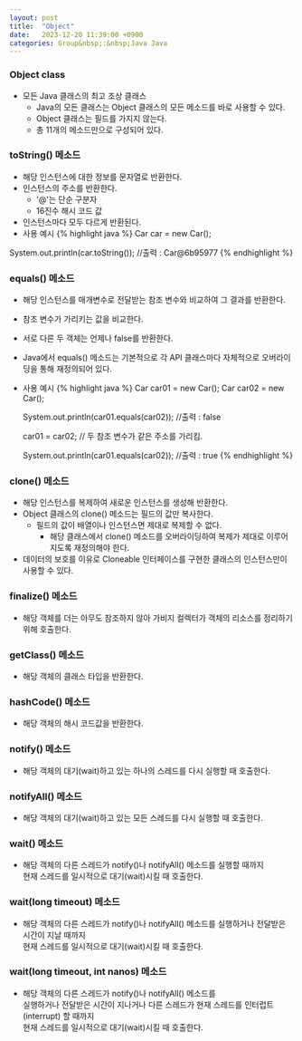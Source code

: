 ```yaml
---
layout: post
title:  "Object"
date:   2023-12-20 11:39:00 +0900
categories: Group&nbsp;:&nbsp;Java Java
---
```


### Object class

- 모든 Java 클래스의 최고 조상 클래스
    - Java의 모든 클래스는 Object 클래스의 모든 메소드를 바로 사용할 수 있다.
    - Object 클래스는 필드를 가지지 않는다.
    - 총 11개의 메소드만으로 구성되어 있다.

### toString() 메소드

- 해당 인스턴스에 대한 정보를 문자열로 반환한다.
- 인스턴스의 주소를 반환한다.
    - '@'는 단순 구분자
    - 16진수 해시 코드 값
- 인스턴스마다 모두 다르게 반환된다.
- 사용 예시
{% highlight java %}
Car car = new Car();

System.out.println(car.toString()); //출력 : Car@6b95977
{% endhighlight %}

### equals() 메소드

- 해당 인스턴스를 매개변수로 전달받는 참조 변수와 비교하여 그 결과를 반환한다.
- 참조 변수가 가리키는 값을 비교한다.
- 서로 다른 두 객체는 언제나 false를 반환한다.
- Java에서 equals() 메소드는 기본적으로 각 API 클래스마다 자체적으로 오버라이딩을 통해 재정의되어 있다.
- 사용 예시
    {% highlight java %}
    Car car01 = new Car();
    Car car02 = new Car();

    System.out.println(car01.equals(car02)); //출력 : false

    car01 = car02; // 두 참조 변수가 같은 주소를 가리킴.

    System.out.println(car01.equals(car02)); //출력 : true
    {% endhighlight %}

### clone() 메소드

- 해당 인스턴스를 복제하여 새로운 인스턴스를 생성해 반환한다.
- Object 클래스의 clone() 메소드는 필드의 값만 복사한다.
    - 필드의 값이 배열이나 인스턴스면 제대로 복제할 수 없다.
        - 해당 클래스에서 clone() 메소드를 오버라이딩하여 복제가 제대로 이루어지도록 재정의해야 한다.
- 데이터의 보호를 이유로 Cloneable 인터페이스를 구현한 클래스의 인스턴스만이 사용할 수 있다.

### finalize() 메소드

- 해당 객체를 더는 아무도 참조하지 않아 가비지 컬렉터가 객체의 리소스를 정리하기 위해 호출한다.

### getClass() 메소드

- 해당 객체의 클래스 타입을 반환한다.

### hashCode() 메소드

- 해당 객체의 해시 코드값을 반환한다.

### notify() 메소드

- 해당 객체의 대기(wait)하고 있는 하나의 스레드를 다시 실행할 때 호출한다.

### notifyAll() 메소드

- 해당 객체의 대기(wait)하고 있는 모든 스레드를 다시 실행할 때 호출한다.

### wait() 메소드

-  해당 객체의 다른 스레드가 notify()나 notifyAll() 메소드를 실행할 때까지  
현재 스레드를 일시적으로 대기(wait)시킬 때 호출한다.

### wait(long timeout) 메소드

- 해당 객체의 다른 스레드가 notify()나 notifyAll() 메소드를 실행하거나 전달받은 시간이 지날 때까지  
현재 스레드를 일시적으로 대기(wait)시킬 때 호출한다.

### wait(long timeout, int nanos) 메소드

- 해당 객체의 다른 스레드가 notify()나 notifyAll() 메소드를  
실행하거나 전달받은 시간이 지나거나 다른 스레드가 현재 스레드를 인터럽트(interrupt) 할 때까지  
현재 스레드를 일시적으로 대기(wait)시킬 때 호출한다.